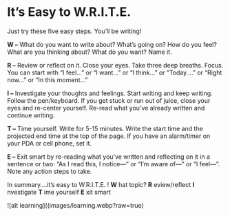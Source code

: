 
# It’s Easy to W.R.I.T.E.
Just try these five easy steps. You’ll be writing!

**W –** What do you want to write about? What’s going on? How do you feel? What are you thinking about? What do you want? Name it.

**R –** Review or reflect on it. Close your eyes. Take three deep breaths. Focus. You can start with “I feel…” or “I want…” or “I think…” or “Today….” or “Right now…” or “In this moment…”

**I –**  Investigate your thoughts and feelings. Start writing and keep writing. Follow the pen/keyboard. If you get stuck or run out of juice, close your eyes and re-center yourself. Re-read what you’ve already written and continue writing.

**T –** Time yourself. Write for 5-15 minutes. Write the start time and the projected end time at the top of the page. If you have an alarm/timer on your PDA or cell phone, set it.

**E –** Exit smart by re-reading what you’ve written and reflecting on it in a sentence or two: “As I read this, I notice—” or “I’m aware of—” or “I feel—”. Note any action steps to take.

In summary….it’s easy to W.R.I.T.E. !
**W** hat topic?
**R** eview/reflect
**I** nvestigate
**T** ime yourself
**E** xit smart

![alt learning]((images/learning.webp?raw=true)
